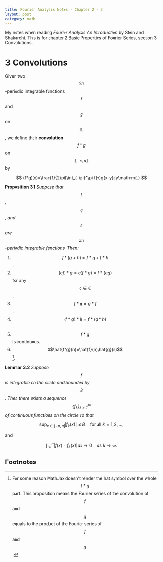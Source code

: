 ```yaml
---
title: Fourier Analysis Notes - Chapter 2 - 3
layout: post
category: math
---
```


My notes when reading _Fourier Analysis An Introduction_ by Stein and Shakarchi. This is for chapter 2 Basic Properties of Fourier Series, section 3 Convolutions.

<!--more-->
# 3 Convolutions
Given two $$2\pi$$-periodic integrable functions $$f$$ and $$g$$ on $$\mathbb{R}$$, we define their **convolution** $$f*g$$ on $$[-\pi,\pi]$$ by

$$
(f*g)(x)=\frac{1}{2\pi}\int_{-\pi}^\pi f(y)g(x-y)dy\mathrm{.}
$$

**Proposition 3.1** *Suppose that $$f$$, $$g$$, and $$h$$ are $$2\pi$$-periodic integrable functions. Then:*
1. $$f*(g+h)=f*g+f*h$$.
2. $$(cf)*g=c(f*g)=f*(cg)$$ for any $$c\in\mathbb{C}$$.
3. $$f*g=g*f$$.
4. $$(f*g)*h=f*(g*h)$$.
5. $$f*g$$ is continuous.
6. $$\hat{f*g}(n)=\hat{f}(n)\hat{g}(n)$$[^1].

**Lemmar 3.2** *Suppose $$f$$ is integrable on the circle and bounded by $$B$$. Then there exists a sequence $$\{f_k\}^\infty_{k=1}$$ of continuous functions on the circle so that*

$$
\sup_{x\in[-\pi,\pi]}\lvert f_k (x)\rvert\leq B\quad\mathrm{for\:all}\:k=1,2,\dots\mathrm{,}
$$

and

$$
\int_{-\pi}^\pi \lvert f(x)-f_k (x)\rvert dx\to 0\quad as\: k\to\infty\mathrm{.}
$$

## Footnotes
[^1]: For some reason MathJax doesn't render the hat symbol over the whole $$f*g$$ part. This proposition means the Fourier series of the convolution of $$f$$ and $$g$$ equals to the product of the Fourier series of $$f$$ and $$g$$.
